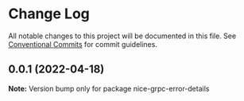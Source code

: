 # Change Log

All notable changes to this project will be documented in this file.
See [Conventional Commits](https://conventionalcommits.org) for commit guidelines.

## 0.0.1 (2022-04-18)

**Note:** Version bump only for package nice-grpc-error-details
